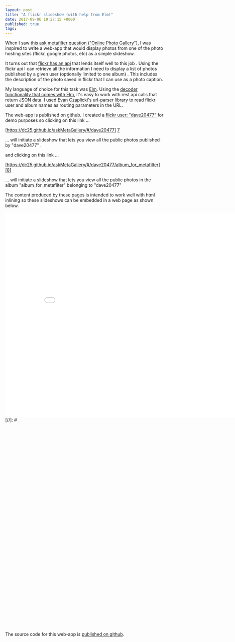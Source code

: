 ```yaml
---
layout: post
title: "A flickr slideshow (with help from Elm)"
date: 2017-09-06 19:27:15 +0000
published: true
tags:
---
```


When I saw [this ask metafilter question ("Online Photo Gallery")][1], I was inspired to write a web-app that would display photos from one of the photo hosting sites (flickr, google photos, etc) as a simple slideshow.


It turns out that [flickr has an api][2] that lends itself well to this job .   Using the flickr api I can retrieve all the information I need to display a list of photos published by a given user (optionally limited to one album) .  This includes the description of the photo saved in flickr that I can use as a photo caption.

My language of choice for this task was [Elm][3]. Using the [decoder functionality that comes with Elm][4], it's easy to work with rest api calls that return JSON data.  I used [Evan Czaplicki's url-parser library][5] to read flickr user and album names as routing parameters in the URL.

The web-app is published on github.  I created a [flickr user: "dave20477"][6] for demo purposes so clicking on this link ...

[https://dc25.github.io/askMetaGallery/#/dave20477] [7]

... will initiate a slideshow that lets you view all the public photos published by "dave20477" .

and clicking on this link ...

[https://dc25.github.io/askMetaGallery/#/dave20477/album_for_metafilter][8]

... will initiate a slideshow that lets you view all the public photos in the album "album_for_metafilter" belonging to "dave20477"


The content produced by these pages is intended to work well with html inlining so these slideshows can be embedded in a web page as shown below.

<iframe width="850" height="650" src="//dc25.github.io/askMetaGallery/#/dave20477/" frameborder="0" allowfullscreen></iframe>
[//]: # <iframe width="850" height="650" src="//172.17.0.2:8000/#/dave20477/" frameborder="0" allowfullscreen></iframe>

The source code for this web-app is [published on github][9].

[1]: http://ask.metafilter.com/313090/Online-Photo-Gallery
[2]: https://www.flickr.com/services/api/
[3]: http://elm-lang.org
[4]: http://package.elm-lang.org/packages/elm-lang/core/latest/Json-Decode
[5]: http://package.elm-lang.org/packages/evancz/url-parser/2.0.1/UrlParser
[6]: https://www.flickr.com/people/151986531@N04/
[7]: https://dc25.github.io/askMetaGallery/#/dave20477
[8]: https://dc25.github.io/askMetaGallery/#/dave20477/album_for_metafilter
[9]: https://github.com/dc25/askMetaGallery

